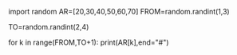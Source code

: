 import random
AR=[20,30,40,50,60,70]
FROM=random.randint(1,3)

TO=random.randint(2,4)

for k in range(FROM,TO+1):
    print(AR[k],end="#")

